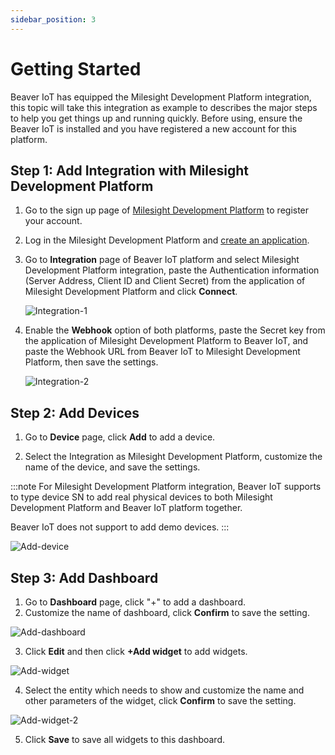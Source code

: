 ```yaml
---
sidebar_position: 3
---
```


# Getting Started

Beaver IoT has equipped the Milesight Development Platform integration, this topic will take this integration as example to describes the major steps to help you get things up and running quickly. Before using, ensure the Beaver IoT is installed and you have registered a new account for this platform.

## Step 1: Add Integration with Milesight Development Platform

1. Go to the sign up page of [Milesight Development Platform](https://account.milesight.com/register) to register your account. 

2. Log in the Milesight Development Platform and [create an application](https://www.milesight.com/docs/en/development-platform/user-guide/create-an-application.html). 

3. Go to **Integration** page of Beaver IoT platform and select Milesight Development Platform integration, paste the Authentication information (Server Address, Client ID and Client Secret) from the application of Milesight Development Platform and click **Connect**.

   ![Integration-1](/img/en/integration-1.png)

4. Enable the **Webhook** option of both platforms, paste the Secret key from the application of Milesight Development Platform to Beaver IoT, and paste the Webhook URL from Beaver IoT to Milesight Development Platform, then save the settings.

   ![Integration-2](/img/en/integration-2.png)


## Step 2: Add Devices

1. Go to **Device** page, click **Add** to add a device.

2. Select the Integration as Milesight Development Platform, customize the name of the device, and save the settings.

:::note
For Milesight Development Platform integration, Beaver IoT supports to type device SN to add real physical devices to both Milesight Development Platform and Beaver IoT platform together. 

Beaver IoT does not support to add demo devices.
:::

   ![Add-device](/img/add-device-1.png)

## Step 3: Add Dashboard

1. Go to **Dashboard** page, click "+" to add a dashboard.
2. Customize the name of dashboard, click **Confirm** to save the setting.

![Add-dashboard](/img/add-dashboard.png)

3. Click **Edit** and then click **+Add widget** to add widgets.

![Add-widget](/img/add-widget.png)

4. Select the entity which needs to show and customize the name and other parameters of the widget, click **Confirm** to save the setting.

![Add-widget-2](/img/add-widget-2.png)

5. Click **Save** to save all widgets to this dashboard.